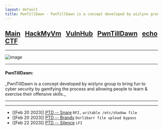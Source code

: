 ```yaml
---
layout: default
title: PwnTillDawn - PwnTillDawn is a concept developed by wizlynx group to bring fun to cyber security by gamifying the process and allowing people to learn & exercise their offensive skills.
---
```


<h2 class="mume-header" id="mainindexhtml-nbspnbsp-contactcontacthtml"><a 
href="../../index.html">Main</a>&#xA0;&#xA0;&#xA0;<a 
href="/posts/Hackmyvm/index.html">HackMyVm</a>&#xA0;&#xA0;&#xA0;<a
href="/posts/vulnhub/index.html">VulnHub</a>&#xA0;&#xA0;&#xA0;<a 
href="/posts/PTD/index.html">PwnTillDawn</a>&#xA0;&#xA0;&#xA0;<a 
href="/posts/echoCTF/index.html">echoCTF</a></h2>
<hr>

![image](https://user-images.githubusercontent.com/87468669/220013103-6fd5863a-948a-457f-bf88-5f1141032e01.png)

* * *
<h4 class="mume-header" id="pwntilldawn">PwnTillDawn:</h4>
_PwnTillDawn is a concept developed by wizlynx group to bring fun to cyber security by gamifying the process and allowing people to learn & exercise their offensive skills._
<hr>
<hr>

- [[Feb 20 2023]] [PTD -- Snare](https://n16hth4wk07.github.io/posts/PTD/snare.html) `RFI,` `writable /etc/shadow file`
- [[Feb 20 2023]] [PTD -- Brandy](https://n16hth4wk07.github.io/posts/PTD/brandy.html) `Dorlibarr file upload bypass`
- [[Feb 22 2023]] [PTD -- Silence](https://n16hth4wk07.github.io/posts/PTD/silience.html) `LFI`


